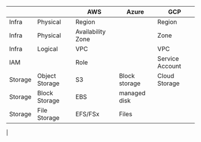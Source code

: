 |         |                | AWS               | Azure         | GCP             |
| ------- | -------------- | ----------------- | ------------- | --------------- |
| Infra   | Physical       | Region            |               | Region          |
| Infra   | Physical       | Availability Zone |               | Zone            |
| Infra   | Logical        | VPC               |               | VPC             |
| IAM     |                | Role              |               | Service Account |
| Storage | Object Storage | S3                | Block storage | Cloud Storage   |
| Storage | Block Storage  | EBS               | managed disk  |                 |
| Storage | File Storage   | EFS/FSx           | Files         |                 |

|
